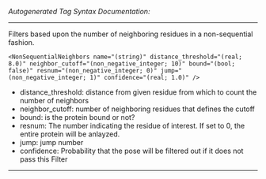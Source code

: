 _Autogenerated Tag Syntax Documentation:_

---
Filters based upon the number of neighboring residues in a non-sequential fashion.

```
<NonSequentialNeighbors name="(string)" distance_threshold="(real; 8.0)" neighbor_cutoff="(non_negative_integer; 10)" bound="(bool; false)" resnum="(non_negative_integer; 0)" jump="(non_negative_integer; 1)" confidence="(real; 1.0)" />
```

-   distance_threshold: distance from given residue from which to count the number of neighbors
-   neighbor_cutoff: number of neighboring residues that defines the cutoff
-   bound: is the protein bound or not?
-   resnum: The number indicating the residue of interest. If set to 0, the entire protein will be anlayzed.
-   jump: jump number
-   confidence: Probability that the pose will be filtered out if it does not pass this Filter

---
